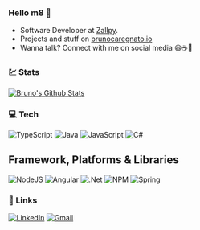 ### Hello m8 👋

- Software Developer at [Zallpy](https://zallpy.com/).
- Projects and stuff on [brunocaregnato.io](https://brunocaregnato.github.io/)
- Wanna talk? Connect with me on social media 😃☕🍻

### 💹 Stats
[![Bruno's Github Stats](https://github-readme-stats.vercel.app/api?username=brunocaregnato&show_icons=true&theme=gruvbox)](https://github.com/brunocaregnato)

### 💻 Tech
![TypeScript](https://img.shields.io/badge/typescript-%23007ACC.svg?style=for-the-badge&logo=typescript&logoColor=white)  ![Java](https://img.shields.io/badge/java-%23ED8B00.svg?style=for-the-badge&logo=java&logoColor=white) ![JavaScript](https://img.shields.io/badge/javascript-%23323330.svg?style=for-the-badge&logo=javascript&logoColor=%23F7DF1E) ![C#](https://img.shields.io/badge/c%23-%23239120.svg?style=for-the-badge&logo=c-sharp&logoColor=white) 

## Framework, Platforms & Libraries
![NodeJS](https://img.shields.io/badge/node.js-6DA55F?style=for-the-badge&logo=node.js&logoColor=white) ![Angular](https://img.shields.io/badge/angular-%23DD0031.svg?style=for-the-badge&logo=angular&logoColor=white) ![.Net](https://img.shields.io/badge/.NET-5C2D91?style=for-the-badge&logo=.net&logoColor=white) ![NPM](https://img.shields.io/badge/NPM-%23000000.svg?style=for-the-badge&logo=npm&logoColor=white) ![Spring](https://img.shields.io/badge/spring-%236DB33F.svg?style=for-the-badge&logo=spring&logoColor=white)

### 📧 Links 
[![LinkedIn](https://img.shields.io/badge/linkedin-%230077B5.svg?style=for-the-badge&logo=linkedin&logoColor=white)](https://www.linkedin.com/in/bmcaregnato/)
[![Gmail](https://img.shields.io/badge/Gmail-D14836?style=for-the-badge&logo=gmail&logoColor=white)](mailto:brunomcaregnato@gmail.com)

